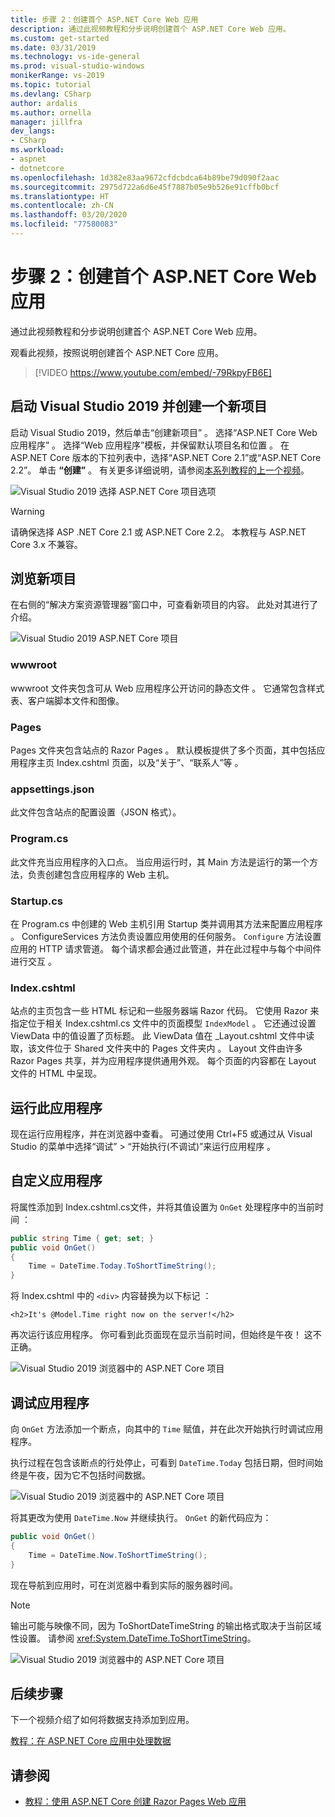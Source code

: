 ```yaml
---
title: 步骤 2：创建首个 ASP.NET Core Web 应用
description: 通过此视频教程和分步说明创建首个 ASP.NET Core Web 应用。
ms.custom: get-started
ms.date: 03/31/2019
ms.technology: vs-ide-general
ms.prod: visual-studio-windows
monikerRange: vs-2019
ms.topic: tutorial
ms.devlang: CSharp
author: ardalis
ms.author: ornella
manager: jillfra
dev_langs:
- CSharp
ms.workload:
- aspnet
- dotnetcore
ms.openlocfilehash: 1d382e83aa9672cfdcbdca64b89be79d090f2aac
ms.sourcegitcommit: 2975d722a6d6e45f7887b05e9b526e91cffb0bcf
ms.translationtype: HT
ms.contentlocale: zh-CN
ms.lasthandoff: 03/20/2020
ms.locfileid: "77580083"
---
```

# <a name="step-2-create-your-first-aspnet-core-web-app"></a>步骤 2：创建首个 ASP.NET Core Web 应用

通过此视频教程和分步说明创建首个 ASP.NET Core Web 应用。

观看此视频，按照说明创建首个 ASP.NET Core 应用。 

> [!VIDEO https://www.youtube.com/embed/-79RkpyFB6E]

## <a name="start-visual-studio-2019-and-create-a-new-project"></a>启动 Visual Studio 2019 并创建一个新项目

启动 Visual Studio 2019，然后单击“创建新项目”  。 选择“ASP.NET Core Web 应用程序”  。 选择“Web 应用程序”模板，并保留默认项目名和位置  。 在 ASP.NET Core 版本的下拉列表中，选择“ASP.NET Core 2.1”或“ASP.NET Core 2.2”。   单击 **“创建”** 。 有关更多详细说明，请参阅[本系列教程的上一个视频](tutorial-aspnet-core-ef-step-01.md)。

![Visual Studio 2019 选择 ASP.NET Core 项目选项](media/vs-2019/vs2019-choose-aspnetcore-project.png)

> [!WARNING]
> 请确保选择 ASP .NET Core 2.1 或 ASP.NET Core 2.2。 本教程与 ASP.NET Core 3.x 不兼容。

## <a name="explore-the-new-project"></a>浏览新项目

在右侧的“解决方案资源管理器”窗口中，可查看新项目的内容。 此处对其进行了介绍。

![Visual Studio 2019 ASP.NET Core 项目](media/vs-2019/vs2019-solution-explorer.png)

### <a name="wwwroot"></a>wwwroot

wwwroot 文件夹包含可从 Web 应用程序公开访问的静态文件  。 它通常包含样式表、客户端脚本文件和图像。

### <a name="pages"></a>Pages

Pages 文件夹包含站点的 Razor Pages  。 默认模板提供了多个页面，其中包括应用程序主页 Index.cshtml 页面，以及“关于”、“联系人”等  。

### <a name="appsettingsjson"></a>appsettings.json

此文件包含站点的配置设置（JSON 格式）。

### <a name="programcs"></a>Program.cs

此文件充当应用程序的入口点。 当应用运行时，其 Main 方法是运行的第一个方法，负责创建包含应用程序的 Web 主机。

### <a name="startupcs"></a>Startup.cs

在 Program.cs 中创建的 Web 主机引用 Startup 类并调用其方法来配置应用程序  。 ConfigureServices 方法负责设置应用使用的任何服务。 `Configure` 方法设置应用的 HTTP 请求管道。 每个请求都会通过此管道，并在此过程中与每个中间件进行交互  。

### <a name="indexcshtml"></a>Index.cshtml

站点的主页包含一些 HTML 标记和一些服务器端 Razor 代码。 它使用 Razor 来指定位于相关 Index.cshtml.cs 文件中的页面模型 `IndexModel`  。 它还通过设置 ViewData 中的值设置了页标题。 此 ViewData 值在 \_Layout.cshtml 文件中读取，该文件位于 Shared 文件夹中的 Pages 文件夹内  。 Layout 文件由许多 Razor Pages 共享，并为应用程序提供通用外观。 每个页面的内容都在 Layout 文件的 HTML 中呈现。

## <a name="run-the-application"></a>运行此应用程序

现在运行应用程序，并在浏览器中查看。 可通过使用 Ctrl+F5 或通过从 Visual Studio 的菜单中选择“调试” > “开始执行(不调试)”来运行应用程序     。

## <a name="customize-the-application"></a>自定义应用程序

将属性添加到 Index.cshtml.cs文件，并将其值设置为 `OnGet` 处理程序中的当前时间  ：

```csharp
public string Time { get; set; }
public void OnGet()
{
    Time = DateTime.Today.ToShortTimeString();
}
```

将 Index.cshtml 中的 `<div>` 内容替换为以下标记  ：

```cshtml
<h2>It's @Model.Time right now on the server!</h2>
```

再次运行该应用程序。 你可看到此页面现在显示当前时间，但始终是午夜！ 这不正确。

![Visual Studio 2019 浏览器中的 ASP.NET Core 项目](media/vs-2019/vs2019-app-in-browser.png)

## <a name="debug-the-application"></a>调试应用程序

向 `OnGet` 方法添加一个断点，向其中的 `Time` 赋值，并在此次开始执行时调试应用程序。

执行过程在包含该断点的行处停止，可看到 `DateTime.Today` 包括日期，但时间始终是午夜，因为它不包括时间数据。 

![Visual Studio 2019 浏览器中的 ASP.NET Core 项目](media/vs-2019/vs2019-breakpoint.png)

将其更改为使用 `DateTime.Now` 并继续执行。 `OnGet` 的新代码应为：

```csharp
public void OnGet()
{
    Time = DateTime.Now.ToShortTimeString();
}
```

现在导航到应用时，可在浏览器中看到实际的服务器时间。

> [!NOTE]
> 输出可能与映像不同，因为 ToShortDateTimeString 的输出格式取决于当前区域性设置。 请参阅 <xref:System.DateTime.ToShortTimeString>。

![Visual Studio 2019 浏览器中的 ASP.NET Core 项目](media/vs-2019/vs2019-app-fixed-in-browser.png)

## <a name="next-steps"></a>后续步骤

下一个视频介绍了如何将数据支持添加到应用。

[教程：在 ASP.NET Core 应用中处理数据](tutorial-aspnet-core-ef-step-03.md)

## <a name="see-also"></a>请参阅

- [教程：使用 ASP.NET Core 创建 Razor Pages Web 应用](/aspnet/core/tutorials/razor-pages/?view=aspnetcore-2.1)
